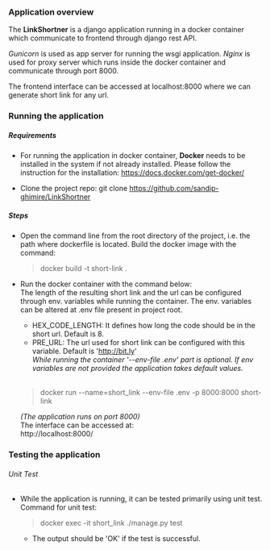 ### Application overview
The **LinkShortner** is a django application running in a docker container which communicate to frontend through django rest API. 

*Gunicorn* is used as app server for running the wsgi application. *Nginx* is used for proxy server which runs inside the docker container and communicate through port 8000.

The frontend interface can be accessed at localhost:8000 where we can generate short link for any url.

### Running the application
##### Requirements
- For running the application in docker container, **Docker** needs to be installed in the system if not already installed. Please follow the instruction for the installation: https://docs.docker.com/get-docker/

- Clone the project repo: git clone https://github.com/sandip-ghimire/LinkShortner

##### Steps
- Open the command line from the root directory of the project, i.e. the path where dockerfile is located.  Build the docker image with the command:
  >docker build -t short-link .
  
- Run the docker container with the command below: <br />
  The length of the resulting short link and the url can be configured through env. variables while running the container. The env. variables can be altered at .env file present in project root. <br />
  - HEX_CODE_LENGTH: It defines how long the code should be in the short url. Default is 8. <br />
  - PRE_URL: The url used for short link can be configured with this variable. Default is 'http://bit.ly' <br />
  *While running the container '--env-file .env' part is optional. If env variables are not provided the application takes default values.*
  <br />
  
  >docker run --name=short_link --env-file .env -p 8000:8000 short-link
  
  *(The application runs on port 8000)* <br />
  The interface can be accessed at: <br />
  http://localhost:8000/
  
### Testing the application
###### Unit Test
- While the application is running, it can be tested primarily using unit test. Command for unit test:
    >docker exec -it short_link ./manage.py test
  - The output should be 'OK' if the test is successful.
    
